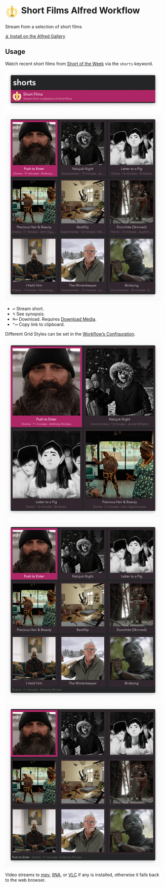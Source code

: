 # <img src='Workflow/icon.png' width='45' align='center' alt='icon'> Short Films Alfred Workflow

Stream from a selection of short films

[⤓ Install on the Alfred Gallery](https://alfred.app/workflows/vitor/short-films)

## Usage

Watch recent short films from [Short of the Week](https://www.shortoftheweek.com/) via the `shorts` keyword.

![Keyword to start workflow](Workflow/images/about/shorts.png)

![Standard view](Workflow/images/about/standard.png)

* <kbd>↩&#xFE0E;</kbd> Stream short.
* <kbd>⌥</kbd> See synopsis.
* <kbd>⌘</kbd><kbd>↩&#xFE0E;</kbd> Download. Requires [Download Media](https://alfred.app/workflows/vitor/download-media/).
* <kbd>⌃</kbd><kbd>↩&#xFE0E;</kbd> Copy link to clipboard.

Different Grid Styles can be set in the [Workflow’s Configuration](https://www.alfredapp.com/help/workflows/user-configuration/).

![Cinemascope view](Workflow/images/about/cinemascope.png)

![Polaroid view](Workflow/images/about/polaroid.png)

![Photo Gallery view](Workflow/images/about/photogallery.png)

Video streams to [mpv](https://mpv.io/), [IINA](https://lhc70000.github.io/iina/), or [VLC](https://www.videolan.org/vlc/) if any is installed, otherwise it falls back to the web browser.
